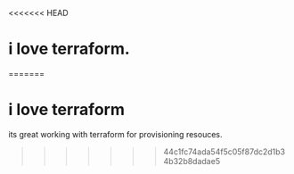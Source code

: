 <<<<<<< HEAD
# i love terraform.
=======
# i love terraform
its great working with terraform for provisioning resouces.
>>>>>>> 44c1fc74ada54f5c05f87dc2d1b34b32b8dadae5
